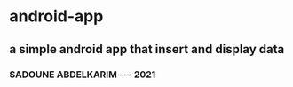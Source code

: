 # android-app
a simple android app that insert and display data
---
### SADOUNE ABDELKARIM --- 2021
